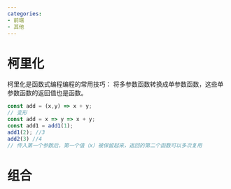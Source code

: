 ```yaml
---
categories: 
- 前端
- 其他
---
```

# 柯里化

柯里化是函数式编程编程的常用技巧： 将多参数函数转换成单参数函数，这些单参数函数的返回值也是函数。

```javascript
const add = (x,y) => x + y; 
// 变形
const add = x => y => x + y;
const add1 = add1(1);
add1(2); //3
add2(3)	//4
// 传入第一个参数后，第一个值（x）被保留起来，返回的第二个函数可以多次复用
```

# 组合